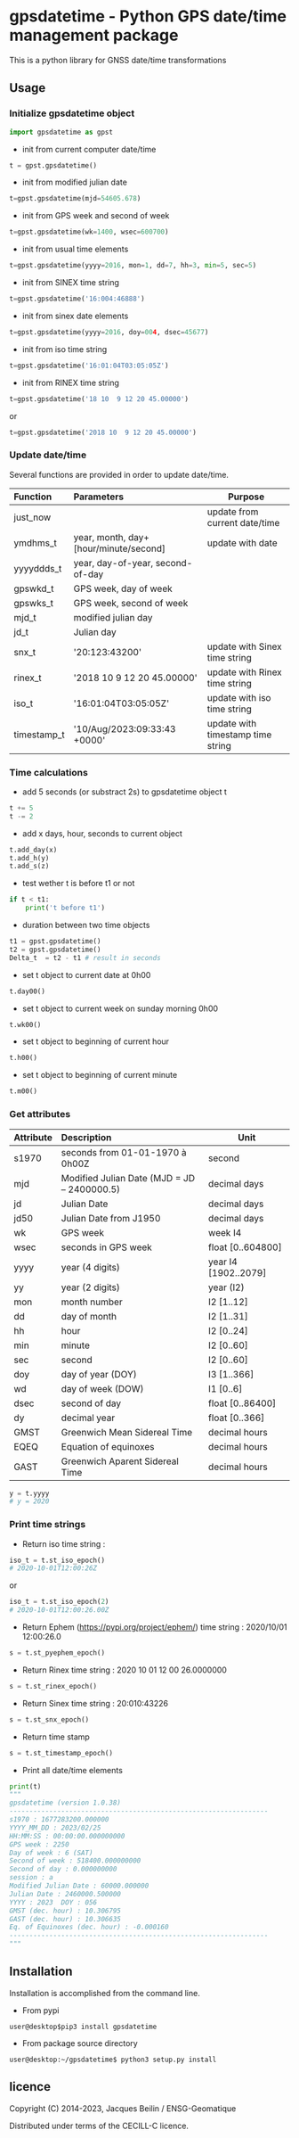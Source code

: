 # gpsdatetime - Python GPS date/time management package

This is a python library for GNSS date/time transformations

## Usage

### Initialize gpsdatetime object

```python
import gpsdatetime as gpst
```

* init from current computer date/time
```python
t = gpst.gpsdatetime()
```

* init from modified julian date 
```python
t=gpst.gpsdatetime(mjd=54605.678)
```

* init from GPS week and second of week
```python
t=gpst.gpsdatetime(wk=1400, wsec=600700)
```

* init from usual time elements
```python
t=gpst.gpsdatetime(yyyy=2016, mon=1, dd=7, hh=3, min=5, sec=5)
```

* init from SINEX time string
```python
t=gpst.gpsdatetime('16:004:46888')
```

* init from sinex date elements
```python
t=gpst.gpsdatetime(yyyy=2016, doy=004, dsec=45677)
```

* init from iso time string
```python
t=gpst.gpsdatetime('16:01:04T03:05:05Z')
```

* init from RINEX time string
```python
t=gpst.gpsdatetime('18 10  9 12 20 45.00000')
```
or
```python
t=gpst.gpsdatetime('2018 10  9 12 20 45.00000')
```

### Update date/time

Several functions are provided in order to update date/time.

| Function | Parameters | Purpose |
| :------- |:-----------| --------|
| just_now | | update from current date/time |
|ymdhms_t|year, month, day+[hour/minute/second]| update with date |
|yyyyddds_t|year, day-of-year, second-of-day||
|gpswkd_t|GPS week, day of week||
|gpswks_t|GPS week, second of week||
|mjd_t|modified julian day||
|jd_t|Julian day||
|snx_t|'20:123:43200'| update with Sinex time string|
|rinex_t|'2018 10  9 12 20 45.00000'|update with Rinex time string|
|iso_t|'16:01:04T03:05:05Z'|update with iso time string|
|timestamp_t|'10/Aug/2023:09:33:43 +0000'|update with timestamp time string|

### Time calculations

* add 5 seconds (or substract 2s) to gpsdatetime object t
```python
t += 5
t -= 2
```

* add x days, hour, seconds to current object
```python
t.add_day(x)
t.add_h(y)
t.add_s(z)
```

* test wether t is before t1 or not 
```python
if t < t1:
    print('t before t1')
```

* duration between two time objects
```python
t1 = gpst.gpsdatetime()
t2 = gpst.gpsdatetime()
Delta_t  = t2 - t1 # result in seconds
```

* set t object to current date at 0h00
```python
t.day00()
```

* set t object to current week on sunday morning 0h00
```python
t.wk00()
```

* set t object to beginning of current hour
```python
t.h00()
```

* set t object to beginning of current minute
```python
t.m00()
```

### Get attributes


| Attribute  | Description     | Unit |
| :--------------- |:---------------| -----|
|s1970  | seconds from 01-01-1970 à 0h00Z | second |
|mjd  | Modified Julian Date (MJD = JD – 2400000.5) | decimal days |
|jd  | Julian Date | decimal days |
|jd50  | Julian Date from J1950 | decimal days |
|wk  | GPS week | week I4 |
|wsec  | seconds in GPS week | float [0..604800]  |
|yyyy  | year (4 digits) | year I4 [1902..2079] |
|yy  | year (2 digits) | year (I2) |
|mon  | month number | I2  [1..12]  |
|dd  | day of month | I2 [1..31] |
|hh  | hour | I2 [0..24] |
|min  | minute | I2 [0..60] |
|sec  | second | I2 [0..60] |
|doy  | day of year (DOY) | I3 [1..366] |
|wd  | day of week (DOW) | I1 [0..6] |
|dsec  | second of day | float [0..86400] |
|dy  | decimal year | float [0..366]  |
|GMST  | Greenwich Mean Sidereal Time | decimal hours |
|EQEQ  | Equation of equinoxes | decimal hours |
|GAST  | Greenwich Aparent Sidereal Time | decimal hours |


```python
y = t.yyyy
# y = 2020
```

### Print time strings 

* Return iso time string : 
```python
iso_t = t.st_iso_epoch()
# 2020-10-01T12:00:26Z 
```

or

```python
iso_t = t.st_iso_epoch(2)
# 2020-10-01T12:00:26.00Z 
```

* Return Ephem (https://pypi.org/project/ephem/) time string : 2020/10/01 12:00:26.0 
```python
s = t.st_pyephem_epoch()
```

* Return Rinex time string : 2020 10 01 12 00 26.0000000 
```python
s = t.st_rinex_epoch()
```

* Return Sinex time string : 20:010:43226
```python
s = t.st_snx_epoch()
```

* Return time stamp
```python
s = t.st_timestamp_epoch()
```

* Print all date/time elements
```python
print(t)
"""
gpsdatetime (version 1.0.38)
-----------------------------------------------------------------
s1970 : 1677283200.000000
YYYY_MM_DD : 2023/02/25  
HH:MM:SS : 00:00:00.000000000
GPS week : 2250
Day of week : 6 (SAT)
Second of week : 518400.000000000
Second of day : 0.000000000      
session : a
Modified Julian Date : 60000.000000  
Julian Date : 2460000.500000
YYYY : 2023  DOY : 056
GMST (dec. hour) : 10.306795
GAST (dec. hour) : 10.306635
Eq. of Equinoxes (dec. hour) : -0.000160
-----------------------------------------------------------------
"""
```



## Installation

Installation is accomplished from the command line.

* From pypi

```
user@desktop$pip3 install gpsdatetime
```

* From package source directory

```
user@desktop:~/gpsdatetime$ python3 setup.py install
```

## licence

Copyright (C) 2014-2023, Jacques Beilin / ENSG-Geomatique

Distributed under terms of the CECILL-C licence.
